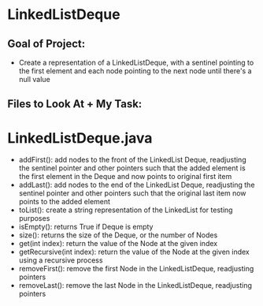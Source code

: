 # LinkedListDeque

## Goal of Project:

- Create a representation of a LinkedListDeque, with a sentinel pointing to the first element and each node pointing to the next node until there's a null value

## Files to Look At + My Task:

# LinkedListDeque.java

- addFirst(): add nodes to the front of the LinkedList Deque, readjusting the sentinel pointer and other pointers such that the added element is the first element in the Deque and now points to original first item
- addLast(): add nodes to the end of the LinkedList Deque, readjusting the sentinel pointer and other pointers such that the original last item now points to the added element
- toList(): create a string representation of the LinkedList for testing purposes
- isEmpty(): returns True if Deque is empty
- size(): returns the size of the Deque, or the number of Nodes
- get(int index): return the value of the Node at the given index
- getRecursive(int index): return the value of the Node at the given index using a recursive process
- removeFirst(): remove the first Node in the LinkedListDeque, readjusting pointers
- removeLast(): remove the last Node in the LinkedListDeque, readjusting pointers
